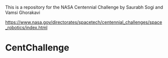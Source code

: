 This is a repository for the NASA Centennial Challenge by Saurabh Sogi and Vamsi Ghorakavi

https://www.nasa.gov/directorates/spacetech/centennial_challenges/space_robotics/index.html

# CentChallenge

